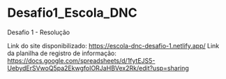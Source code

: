 # Desafio1_Escola_DNC
Desafio 1 - Resolução

Link do site disponibilizado: https://escola-dnc-desafio-1.netlify.app/
Link da planilha de registro de informação: https://docs.google.com/spreadsheets/d/1fytEJS5-UebydErSVwoQ5pa2EkwgfoIORJaHBVex2Rk/edit?usp=sharing
